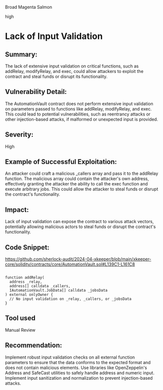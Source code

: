 Broad Magenta Salmon

high

# Lack of Input Validation

## Summary:
The lack of extensive input validation on critical functions, such as addRelay, modifyRelay, and exec, could allow attackers to exploit the contract and steal funds or disrupt its functionality.

## Vulnerability Detail:
The AutomationVault contract does not perform extensive input validation on parameters passed to functions like addRelay, modifyRelay, and exec. This could lead to potential vulnerabilities, such as reentrancy attacks or other injection-based attacks, if malformed or unexpected input is provided.

## Severity: 

High

## Example of Successful Exploitation:
An attacker could craft a malicious _callers array and pass it to the addRelay function. The malicious array could contain the attacker's own address, effectively granting the attacker the ability to call the exec function and execute arbitrary jobs. This could allow the attacker to steal funds or disrupt the contract's functionality.

## Impact:
Lack of input validation can expose the contract to various attack vectors, potentially allowing malicious actors to steal funds or disrupt the contract's functionality.

## Code Snippet:

https://github.com/sherlock-audit/2024-04-xkeeper/blob/main/xkeeper-core/solidity/contracts/core/AutomationVault.sol#L139C1-L161C8

```solidity

function addRelay(
  address _relay,
  address[] calldata _callers,
  IAutomationVault.JobData[] calldata _jobsData
) external onlyOwner {
  // No input validation on _relay, _callers, or _jobsData
}
```

## Tool used

Manual Review

## Recommendation:
Implement robust input validation checks on all external function parameters to ensure that the data conforms to the expected format and does not contain malicious elements.
Use libraries like OpenZeppelin's Address and SafeCast utilities to safely handle address and numeric input.
Implement input sanitization and normalization to prevent injection-based attacks.